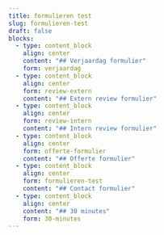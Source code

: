 ```yaml
---
title: formulieren test
slug: formulieren-test
draft: false
blocks:
  - type: content_block
    align: center
    content: "## Verjaardag formulier"
    form: verjaardag
  - type: content_block
    align: center
    form: review-extern
    content: "## Extern review formulier"
  - type: content_block
    align: center
    form: review-intern
    content: "## Intern review formulier"
  - type: content_block
    align: center
    form: offerte-formulier
    content: "## Offerte formulier"
  - type: content_block
    align: center
    form: formulieren-test
    content: "## Contact formulier"
  - type: content_block
    align: center
    content: "## 30 minutes"
    form: 30-minutes
---
```

